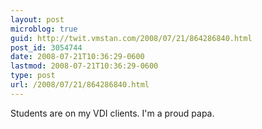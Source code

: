 ```yaml
---
layout: post
microblog: true
guid: http://twit.vmstan.com/2008/07/21/864286840.html
post_id: 3054744
date: 2008-07-21T10:36:29-0600
lastmod: 2008-07-21T10:36:29-0600
type: post
url: /2008/07/21/864286840.html
---
```

Students are on my VDI clients. I'm a proud papa.
